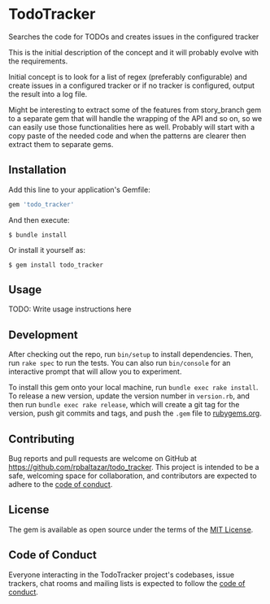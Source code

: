 # TodoTracker

Searches the code for TODOs and creates issues in the configured tracker

This is the initial description of the concept and it will probably evolve with the requirements.

Initial concept is to look for a list of regex (preferably configurable) and create issues in a configured tracker or if no tracker is configured, output the result into a log file.

Might be interesting to extract some of the features from story_branch gem to a separate gem that will handle the wrapping of the API and so on, so we can easily use those functionalities here as well. Probably will start with a copy paste of the needed code and when the patterns are clearer then extract them to separate gems.

## Installation

Add this line to your application's Gemfile:

```ruby
gem 'todo_tracker'
```

And then execute:

    $ bundle install

Or install it yourself as:

    $ gem install todo_tracker

## Usage

TODO: Write usage instructions here

## Development

After checking out the repo, run `bin/setup` to install dependencies. Then, run `rake spec` to run the tests. You can also run `bin/console` for an interactive prompt that will allow you to experiment.

To install this gem onto your local machine, run `bundle exec rake install`. To release a new version, update the version number in `version.rb`, and then run `bundle exec rake release`, which will create a git tag for the version, push git commits and tags, and push the `.gem` file to [rubygems.org](https://rubygems.org).

## Contributing

Bug reports and pull requests are welcome on GitHub at https://github.com/rpbaltazar/todo_tracker. This project is intended to be a safe, welcoming space for collaboration, and contributors are expected to adhere to the [code of conduct](https://github.com/rpbaltazar/todo_tracker/blob/master/CODE_OF_CONDUCT.md).


## License

The gem is available as open source under the terms of the [MIT License](https://opensource.org/licenses/MIT).

## Code of Conduct

Everyone interacting in the TodoTracker project's codebases, issue trackers, chat rooms and mailing lists is expected to follow the [code of conduct](https://github.com/rpbaltazar/todo_tracker/blob/master/CODE_OF_CONDUCT.md).
